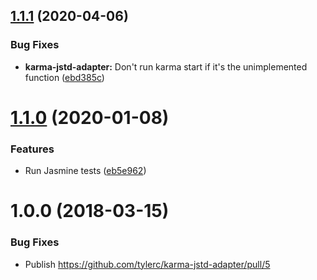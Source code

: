 ## [1.1.1](https://github.com/tylerc/karma-jstd-adapter/compare/karma-jstd-adapter@1.1.0...karma-jstd-adapter@1.1.1) (2020-04-06)


### Bug Fixes

* **karma-jstd-adapter:** Don't run karma start if it's the unimplemented function ([ebd385c](https://github.com/tylerc/karma-jstd-adapter/commit/ebd385c358595d7bbd9c60a18f151ccbfa99efba))



# [1.1.0](https://github.com/tylerc/karma-jstd-adapter/compare/karma-jstd-adapter@1.0.0...karma-jstd-adapter@1.1.0) (2020-01-08)


### Features

* Run Jasmine tests ([eb5e962](https://github.com/tylerc/karma-jstd-adapter/commit/eb5e962))



<a name="1.0.0"></a>

# 1.0.0 (2018-03-15)

### Bug Fixes

* Publish https://github.com/tylerc/karma-jstd-adapter/pull/5
